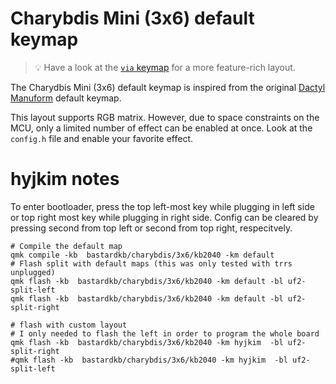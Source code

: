 # Charybdis Mini (3x6) default keymap

> :bulb: Have a look at the [`via` keymap](../via) for a more feature-rich layout.

The Charydbis Mini (3x6) default keymap is inspired from the original [Dactyl Manuform](../../../../../handwired/dactyl_manuform) default keymap.

This layout supports RGB matrix. However, due to space constraints on the MCU, only a limited number of effect can be enabled at once. Look at the `config.h` file and enable your favorite effect.

# hyjkim notes
To enter bootloader, press the top left-most key while plugging in left side or top right most key while plugging in right side. Config can be cleared by pressing second from top left or second from top right, respecitvely.
```
# Compile the default map
qmk compile -kb  bastardkb/charybdis/3x6/kb2040 -km default
# Flash split with default maps (this was only tested with trrs unplugged)
qmk flash -kb  bastardkb/charybdis/3x6/kb2040 -km default -bl uf2-split-left
qmk flash -kb  bastardkb/charybdis/3x6/kb2040 -km default -bl uf2-split-right

# flash with custom layout
# I only needed to flash the left in order to program the whole board
qmk flash -kb  bastardkb/charybdis/3x6/kb2040 -km hyjkim  -bl uf2-split-right
#qmk flash -kb  bastardkb/charybdis/3x6/kb2040 -km hyjkim  -bl uf2-split-left

```
